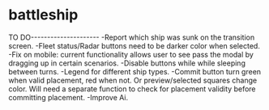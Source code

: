 # battleship

TO DO---------------------
-Report which ship was sunk on the transition screen.
-Fleet status/Radar buttons need to be darker color when selected.
-Fix on mobile: current functionality allows user to see pass the modal by dragging up in certain scenarios.
-Disable buttons while while sleeping between turns.
-Legend for different ship types.
-Commit button turn green when valid placement, red when not. Or preview/selected squares change color.
  Will need a separate function to check for placement validity before committing placement.
-Improve Ai.
